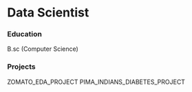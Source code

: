 # Data Scientist

### Education
B.sc (Computer Science)

### Projects
ZOMATO_EDA_PROJECT
PIMA_INDIANS_DIABETES_PROJECT
